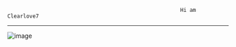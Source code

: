                                                            Hi am Clearlove7
 ___________________________________________________________________________________________________________________________________________________________________________________
![image](https://user-images.githubusercontent.com/88828156/149285091-bea13bc7-d9dc-4b85-9828-0529c8b0c2de.png)

